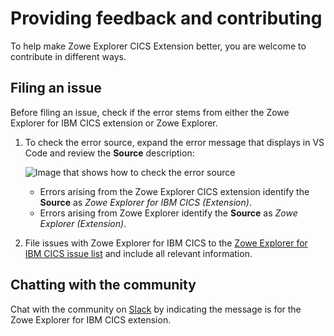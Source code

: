 # Providing feedback and contributing

To help make Zowe Explorer CICS Extension better, you are welcome to contribute in different ways.

## Filing an issue

Before filing an issue, check if the error stems from either the Zowe Explorer for IBM CICS extension or  Zowe Explorer.

1. To check the error source, expand the error message that displays in VS Code and review the **Source** description:

    ![Image that shows how to check the error source](pathname:///stable/images/ze-cics/expand-error-cics.gif)
    - Errors arising from the Zowe Explorer CICS extension identify the **Source** as *Zowe Explorer for IBM CICS (Extension)*.
    - Errors arising from Zowe Explorer identify the **Source** as *Zowe Explorer (Extension)*.

2. File issues with Zowe Explorer for IBM CICS to the [Zowe Explorer for IBM CICS issue list](https://github.com/zowe/vscode-extension-for-cics/issues) and include all relevant information.

## Chatting with the community

Chat with the community on [Slack](https://openmainframeproject.slack.com/archives/CUVE37Z5F) by indicating the message is for the Zowe Explorer for IBM CICS extension.
